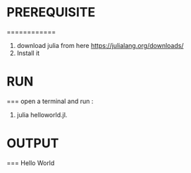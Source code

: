 # PREREQUISITE
  ============
1. download julia from here https://julialang.org/downloads/
2. Install it

# RUN
  ===
   open a terminal and run :
1. julia helloworld.jl. 

# OUTPUT 
  ===
  Hello World
